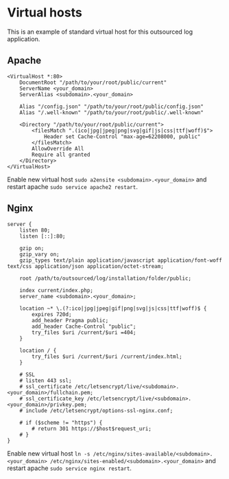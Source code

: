 # Virtual hosts

This is an example of standard virtual host for this outsourced log application.

## Apache

```
<VirtualHost *:80>
    DocumentRoot "/path/to/your/root/public/current"
    ServerName <your_domain>
    ServerAlias <subdomain>.<your_domain>

    Alias "/config.json" "/path/to/your/root/public/config.json"
    Alias "/.well-known" "/path/to/your/root/public/.well-known"

    <Directory "/path/to/your/root/public/current">
        <filesMatch ".(ico|jpg|jpeg|png|svg|gif|js|css|ttf|woff)$">
            Header set Cache-Control "max-age=62208000, public"
        </filesMatch>
        AllowOverride All
        Require all granted
    </Directory>
</VirtualHost>
```

Enable new virtual host `sudo a2ensite <subdomain>.<your_domain>` and restart apache `sudo service apache2 restart`.

## Nginx

```
server {
    listen 80;
    listen [::]:80;

    gzip on;
    gzip_vary on;
    gzip_types text/plain application/javascript application/font-woff text/css application/json application/octet-stream;

    root /path/to/outsourced/log/installation/folder/public;

    index current/index.php;
    server_name <subdomain>.<your_domain>;

    location ~* \.(?:ico|jpg|jpeg|gif|png|svg|js|css|ttf|woff)$ {
        expires 720d;
        add_header Pragma public;
        add_header Cache-Control "public";
        try_files $uri /current/$uri =404;
    }

    location / {
        try_files $uri /current/$uri /current/index.html;
    }

    # SSL
    # listen 443 ssl;
    # ssl_certificate /etc/letsencrypt/live/<subdomain>.<your_domain>/fullchain.pem;
    # ssl_certificate_key /etc/letsencrypt/live/<subdomain>.<your_domain>/privkey.pem;
    # include /etc/letsencrypt/options-ssl-nginx.conf;

    # if ($scheme != "https") {
        # return 301 https://$host$request_uri;
    # }
}
```

Enable new virtual host `ln -s /etc/nginx/sites-available/<subdomain>.<your_domain> /etc/nginx/sites-enabled/<subdomain>.<your_domain>` and restart apache `sudo service nginx restart`.